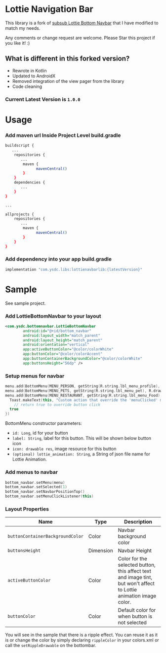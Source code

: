 
# Lottie Navigation Bar

This library is a fork of [subsub Lottie Bottom Navbar](https://github.com/subsub/lottiebottomnavbar) that I have modified to match my needs.

Any comments or change request are welcome. Please Star this project if you like it! :)

## What is different in this forked version?
  - Rewrote in Kotlin
 - Updated to AndroidX
 - Removed integration of the view pager from the library
 - Code cleaning

### Current Latest Version is `1.0.0`

# Usage

### Add maven url Inside **Project Level build.gradle**
```bash
buildscript {
   ...
    repositories {
       ...
        maven {
              mavenCentral()
        }
    }
    dependencies {
       ...
    }
}

...

allprojects {
    repositories {
       ...
        maven {
              mavenCentral()
        }
    }
}
```

### Add dependency into your app build.gradle
```bash
implementation "com.ysdc.libs:lottienavbarlib:{latestVersion}"
```

# Sample

See sample project.

### Add LottieBottomNavbar to your layout
```xml
<com.ysdc.bottomnavbar.LottieBottomNavbar
        android:id="@+id/bottom_navbar"
        android:layout_width="match_parent"
        android:layout_height="match_parent"
        android:orientation="vertical"
        app:activeButtonColor="@color/colorWhite"
        app:buttonColor="@color/colorAccent"
        app:buttonContainerBackgroundColor="@color/colorWhite"
        app:buttonsHeight="56dp" />
```

### Setup menus for navbar
```kotlin
menu.add(BottomMenu(MENU_PERSON, getString(R.string.lbl_menu_profile), R.drawable.ic_person_grey, "a_cup_of_coffee.json"))
menu.add(BottomMenu(MENU_PETS, getString(R.string.lbl_menu_pet), R.drawable.ic_pets_grey, "a_cup_of_coffee.json"))
menu.add(BottomMenu(MENU_RESTAURANT, getString(R.string.lbl_menu_Food), R.drawable.ic_restaurant_menu_grey, null) {
  Toast.makeText(this, "Custom action that override the 'menuClicked' method", Toast.LENGTH_SHORT).show()
    // return true to override button click
  true
})
```
BottomMenu constructor parameters:
- `id: Long`, id for your button
- `label: String`, label for this button. This will be shown below button icon
- `icon: drawable res`, image resource for this button
- `(optional) lottie_animation: String`, a String of json file name for Lottie Animation.

### Add menus to navbar
```kotlin
bottom_navbar.setMenu(menu)
bottom_navbar.setSelected(1)
bottom_navbar.setNavbarPositionTop()
bottom_navbar.setMenuClickListener(this)
```

### Layout Properties
Name | Type | Description
--- | --- | ---
`buttonContainerBackgroundColor` | Color | Navbar background color
`buttonsHeight` | Dimension | Navbar Height
`activeButtonColor` | Color | Color for the selected button, this affect text and image tint, but won't affect to Lottie animation image color.
`buttonColor` | Color | Default color for when button is not selected

You will see in the sample that there is a ripple effect. You can reuse it as it is or change the color by simply declaring `rippleColor` in your colors.xml or call the `setRippleDrawable` on the bottombar.